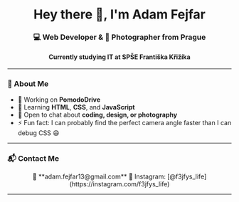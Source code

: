 <h1 align="center">Hey there 👋, I'm Adam Fejfar</h1>
<h3 align="center">💻 Web Developer & 📸 Photographer from Prague</h3>
<h4 align="center">Currently studying IT at SPŠE Františka Křižíka</h4>

---

### 🚀 About Me
- 🔭 Working on **PomodoDrive**  
- 🌱 Learning **HTML**, **CSS**, and **JavaScript**  
- 💬 Open to chat about **coding, design, or photography**  
- ⚡ Fun fact: I can probably find the perfect camera angle faster than I can debug CSS 😄  

---

### 📬 Contact Me
<p align="center">
  📧 **adam.fejfar13@gmail.com**  
  📸 Instagram: [@f3jfys_life](https://instagram.com/f3jfys_life)  
</p>

---
